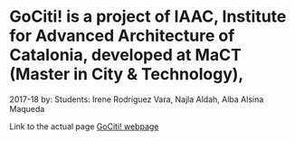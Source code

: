 # GoCiti! is a project of IAAC, Institute for Advanced Architecture of Catalonia, developed at MaCT (Master in City & Technology),
2017-18 by:
Students: Irene Rodríguez Vara, Najla Aldah, Alba Alsina Maqueda

Link to the actual page [GoCiti! webpage](https://irenervara.github.io/gociti/)
